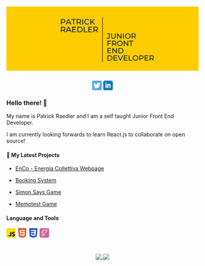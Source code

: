 # [![Header](https://github.com/Readpato/Readpato/blob/main/PatrickRaedler-JuniorDevHeader.png "Header")](https://github.com/Readpato)

<p align="center">
<a href="https://twitter.com/patoraedler"><img height="25" src="https://github.com/Readpato/Readpato/blob/main/twitter.png" align="center"></a> <a href="https://www.linkedin.com/in/patrickraedler/"><img height="25" src="https://github.com/Readpato/Readpato/blob/main/linkedin.png" align="center"></a>
</p>

### Hello there! 👋

My name is Patrick Raedler and I am a self taught Junior Front End Developer.

I am currently looking forwards to learn React.js to collaborate on open source!

<h4>📕 My Latest Projects</h4>

- <a href="https://github.com/Readpato/EnCoWebPage">EnCo - Energia Collettiva Webpage</a>

- <a href="https://github.com/Readpato/bookingSystem">Booking System</a>

- <a href="https://github.com/Readpato/game-simon-says">Simon Says Game</a>

- <a href="https://github.com/Readpato/memotest-game">Memotest Game</a>

<h4>Language and Tools</h4>
<p align="left">
<img height="25" src="https://github.com/Readpato/Readpato/blob/main/javascript.svg" align="center"> <img height="25" src="https://github.com/Readpato/Readpato/blob/main/html5.svg" align="center"> <img height="25" src="https://github.com/Readpato/Readpato/blob/main/css3.svg" align="center">  <img height="25" src="https://github.com/Readpato/Readpato/blob/main/sass.svg" align="center">
</p>

#

<p align="center">
<a href="https://github.com/Readpato">
  <img align="center" src="https://github-readme-stats.vercel.app/api?username=readpato&count_private=true&theme=gruvbox&show_icons=true&hide=issues,contribs" />
</a><a href="https://github.com/Readpato">
  <img align="center" src="https://github-readme-stats.vercel.app/api/top-langs/?username=readpato&layout=compact&theme=gruvbox&show_icons=true" />
</a>
  <p>

